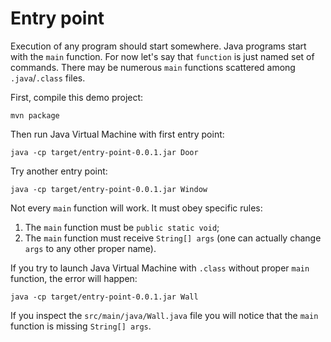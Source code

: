 # Entry point

Execution of any program should start somewhere.
Java programs start with the `main` function.
For now let's say that `function` is just named set of commands.
There may be numerous `main` functions scattered among `.java`/`.class` files.

First, compile this demo project:

```
mvn package
```

Then run Java Virtual Machine with first entry point:

```
java -cp target/entry-point-0.0.1.jar Door
```

Try another entry point:

```
java -cp target/entry-point-0.0.1.jar Window
```

Not every `main` function will work.
It must obey specific rules:
1. The `main` function must be `public static void`;
2. The `main` function must receive `String[] args` (one can actually change `args` to any other proper name).

If you try to launch Java Virtual Machine with `.class` without proper `main` function, the error will happen:

```
java -cp target/entry-point-0.0.1.jar Wall
```

If you inspect the `src/main/java/Wall.java` file you will notice that the `main` function is missing `String[] args`.
